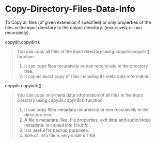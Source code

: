 # Copy-Directory-Files-Data-Info

To Copy all files (of given extension if specified) or only
properties of the files in the input directory to the output directory.
(recursively or non recursively).

copydir.copydir():
> You can copy all files in the input directory using copydir.copydir() function.
> 1. It can copy files recursively or non recursively in the directory tree.
> 2. It copies exact copy of files including its meta data information.

copydir.copyinfo():
> You can copy only meta data information of all files in the input directory using
  copydir.copyinfo() function.
> 1. It can copy files metadata recursively or non recursively in the directory tree.
> 2. A file's metadata (like: file properties, exif data and audio/video metadata) is copied into file.info.
> 3. It is useful for backup purposes.
> 4. Size of .info file is very small ≤ 1 KB

